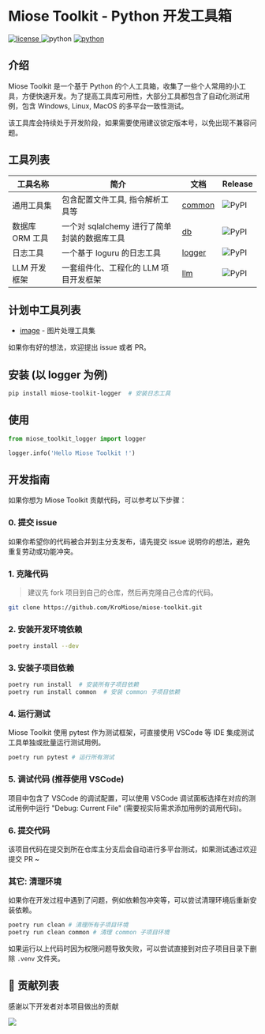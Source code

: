 # Miose Toolkit - Python 开发工具箱

<div>
  <a href="./LICENSE">
    <img src="https://img.shields.io/badge/license-Apache 2.0-6cg.svg" alt="license">
  </a>
  <img src="https://img.shields.io/badge/python-3.8+-6a9.svg" alt="python">
  <a href="https://jq.qq.com/?_wv=1027&k=71t9iCT7">
    <img src="https://img.shields.io/badge/加入交流群-636925153-c42.svg" alt="python">
  </a>
</div>

## 介绍

Miose Toolkit 是一个基于 Python 的个人工具箱，收集了一些个人常用的小工具，方便快速开发。为了提高工具库可用性，大部分工具都包含了自动化测试用例，包含 Windows, Linux, MacOS 的多平台一致性测试。

该工具库会持续处于开发阶段，如果需要使用建议锁定版本号，以免出现不兼容问题。

## 工具列表

| 工具名称        | 简介                                         | 文档                                  | Release                                                         |
| --------------- | -------------------------------------------- | ------------------------------------- | --------------------------------------------------------------- |
| 通用工具集      | 包含配置文件工具, 指令解析工具等             | [common](./packages/common/README.md) | ![PyPI](https://img.shields.io/pypi/v/miose-toolkit-common.svg) |
| 数据库 ORM 工具 | 一个对 sqlalchemy 进行了简单封装的数据库工具 | [db](./packages/db/README.md)         | ![PyPI](https://img.shields.io/pypi/v/miose-toolkit-db.svg)     |
| 日志工具        | 一个基于 loguru 的日志工具                   | [logger](./packages/logger/README.md) | ![PyPI](https://img.shields.io/pypi/v/miose-toolkit-logger.svg) |
| LLM 开发框架    | 一套组件化、工程化的 LLM 项目开发框架        | [llm](./packages/llm/README.md)       | ![PyPI](https://img.shields.io/pypi/v/miose-toolkit-llm.svg)    |

## 计划中工具列表

- [image](./packages/image/README.md) - 图片处理工具集

如果你有好的想法，欢迎提出 issue 或者 PR。

## 安装 (以 logger 为例)

```bash
pip install miose-toolkit-logger  # 安装日志工具
```

## 使用

```python
from miose_toolkit_logger import logger

logger.info('Hello Miose Toolkit !')
```

## 开发指南

如果你想为 Miose Toolkit 贡献代码，可以参考以下步骤：

### 0. 提交 issue

如果你希望你的代码被合并到主分支发布，请先提交 issue 说明你的想法，避免重复劳动或功能冲突。

### 1. 克隆代码

> 建议先 fork 项目到自己的仓库，然后再克隆自己仓库的代码。

```bash
git clone https://github.com/KroMiose/miose-toolkit.git
```

### 2. 安装开发环境依赖

```bash
poetry install --dev
```

### 3. 安装子项目依赖

```bash
poetry run install  # 安装所有子项目依赖
poetry run install common  # 安装 common 子项目依赖
```

### 4. 运行测试

Miose Toolkit 使用 pytest 作为测试框架，可直接使用 VSCode 等 IDE 集成测试工具单独或批量运行测试用例。

```bash
poetry run pytest # 运行所有测试
```

### 5. 调试代码 (推荐使用 VSCode)

项目中包含了 VSCode 的调试配置，可以使用 VSCode 调试面板选择在对应的测试用例中运行 "Debug: Current File" (需要视实际需求添加用例的调用代码)。

### 6. 提交代码

该项目代码在提交到所在仓库主分支后会自动进行多平台测试，如果测试通过欢迎提交 PR ~

### 其它: 清理环境

如果你在开发过程中遇到了问题，例如依赖包冲突等，可以尝试清理环境后重新安装依赖。

```bash
poetry run clean # 清理所有子项目环境
poetry run clean common # 清理 common 子项目环境
```

如果运行以上代码时因为权限问题导致失败，可以尝试直接到对应子项目目录下删除 `.venv` 文件夹。

## 🤝 贡献列表

感谢以下开发者对本项目做出的贡献

<a href="https://github.com/KroMiose/miose-toolkit/graphs/contributors">
  <img src="https://contrib.rocks/image?repo=KroMiose/miose-toolkit&max=1000" />
</a>
